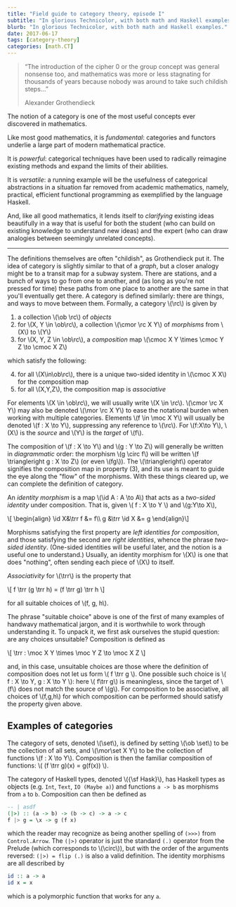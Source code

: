 ```yaml
---
title: "Field guide to category theory, episode I"
subtitle: "In glorious Technicolor, with both math and Haskell examples."
blurb: "In glorious Technicolor, with both math and Haskell examples."
date: 2017-06-17
tags: [category-theory]
categories: [math.CT]
---
```


<div style="display: none;">
\\[
\\usepackage{amsmath,amssymb,amsfonts}
\\newcommand{\\id}[1]{{\\rm id} _ {#1}}
\\newcommand{\\ob}[1]{{\\rm Ob}\\,#1}
\\newcommand{\\cmor}[3]{{\\rm Mor} _ {#1}(#2, #3)}
\\newcommand{\\cmoc}[2]{{\\rm Mor} _ {\\sf C}(#1, #2)}
\\newcommand{\\mor}[3]{{#1}(#2, #3)}
\\newcommand{\\moc}[2]{{\\sf C}(#1, #2)}
\\newcommand{\\trr}{\\triangleright}
\\newcommand{\\rc}{\\mathsf{C}}
\\newcommand{\\set}{\\mathsf{Set}}
\\]
</div>

>  “The introduction of the cipher 0 or the group concept was general nonsense too, and mathematics was more or less stagnating for thousands of years because nobody was around to take such childish steps…”
>  <footer>Alexander Grothendieck</footer>

The notion of a category is one of the most useful concepts ever discovered in mathematics. 

Like most good mathematics, it is *fundamental*: categories and functors underlie a large part of modern mathematical practice. 

It is *powerful*: categorical techniques have been used to radically reimagine existing methods and expand the limits of their abilities.

It is *versatile*: a running example will be the usefulness of categorical abstractions in a situation far removed from academic mathematics, namely, practical, efficient functional programming as exemplified by the language Haskell. 

And, like all good mathematics, it lends itself to *clarifying* existing ideas beautifully in a way that is useful for both the student (who can build on existing knowledge to understand new ideas) and the expert (who can draw analogies between seemingly unrelated concepts).

----

The definitions themselves are often "childish", as Grothendieck put it. The idea of category is slightly similar to that of a *graph*, but a closer analogy might be to a transit map for a subway system. There are stations, and a bunch of ways to go from one to another, and (as long as you're not pressed for time) these paths from one place to another are the same in that you'll eventually get there. A category is defined similarly: there are things, and ways to move between them. Formally, a category \\(\\rc\\) is given by

1. a collection \\(\\ob \\rc\\) of *objects*
2. for \\(X, Y \\in \\ob\\rc\\), a collection \\(\\cmor \\rc X Y\\) of *morphisms* from \\(X\\) to \\(Y\\)
3. for \\(X, Y, Z \\in \\ob\\rc\\), a *composition* map \\(\\cmoc X Y \\times \\cmoc Y Z \\to \\cmoc X Z\\)

which satisfy the following:

4. for all \\(X\\in\\ob\\rc\\), there is a unique two-sided identity in \\(\\cmoc X X\\) for the composition map
5. for all \\(X,Y,Z\\), the composition map is *associative*

For elements \\(X \in \ob\rc\\), we will usually write \\(X \in \rc\\). \\(\\cmor \\rc X Y\\) may also be denoted \\(\\mor \\rc X Y\\) to ease the notational burden when working with multiple categories. Elements \\(f \\in \\moc X Y\\) will usually be denoted \\(f : X \\to Y\\), suppressing any reference to \\(\\rc\\). For \\(f:X\\to Y\\), \\(X\\) is the *source* and \\(Y\\) is the *target* of \\(f\\).

The composition of \\(f : X \\to Y\\) and \\(g : Y \\to Z\\) will generally be written in *diagrammatic* order: the morphism  \\(g \\circ f\\) will be written \\(f \\triangleright g : X \\to Z\\) (or even \\(fg\\)). The \\(\\triangleright\\) operator signifies the composition map in property (3), and its use is meant to guide the eye along the "flow" of the morphisms. With these things cleared up, we can complete the definition of category.

An *identity morphism* is a map \\(\\id A : A \\to A\\) that acts as a *two-sided identity* under composition. That is, given \\( f : X \\to Y \\) and \\(g:Y\\to X\\), 

\\[ \\begin{align}
\\id X&\\trr f &= f\\\\
g &\\trr \\id X &= g
\\end{align}\\]

Morphisms satisfying the first property are *left identities for composition*, and those satisfying the second are *right identities*, whence the phrase *two-sided identity*. (One-sided identities will be useful later, and the notion is a useful one to understand.) Usually, an identity morphism for \\(X\\) is one that does "nothing", often sending each piece of \\(X\\) to itself.

*Associativity* for \\(\\trr\\) is the property that 

\\[ f \\trr (g \\trr h) = (f \\trr g) \\trr h \\]

for all suitable choices of \\(f, g, h\\). 

The phrase "suitable choice" above is one of the first of many examples of handwavy mathematical jargon, and it is worthwhile to work through understanding it. To unpack it, we first ask ourselves the stupid question: are any choices unsuitable? Composition is defined as 

\\[ \\trr : \\moc X Y \\times \\moc Y Z \\to \\moc X Z \\]

and, in this case, unsuitable choices are those where the definition of composition does not let us form \\( f \\trr g \\). One possible such choice is \\( f : X \\to Y, g : X \\to Y \\): here \\( f\\trr g\\) is meaningless, since the target of \\(f\\) does not match the source of \\(g\\). For composition to be associative, all choices of \\(f,g,h\\) for which composition can be performed should satisfy the property given above.

## Examples of categories

The category of sets, denoted \\(\\set\\), is defined by setting \\(\\ob \\set\\) to be the collection of all sets, and \\(\\mor\\set X Y\\) to be the collection of functions \\(f : X \\to Y\\). Composition is then the familiar composition of functions: \\( (f \\trr g)(x) = g(f(x)) \\).

The category of Haskell types, denoted \\({\\sf Hask}\\), has Haskell types as objects (e.g. `Int`, `Text`, `IO (Maybe a)`) and functions `a -> b` as morphisms from `a` to `b`. Composition can then be defined as 

```haskell
-- | asdf
(|>) :: (a -> b) -> (b -> c) -> a -> c
f |> g = \x -> g (f x)
```

which the reader may recognize as being another spelling of `(>>>)` from `Control.Arrow`. The `(|>)` operator is just the standard `(.)` operator from the Prelude (which corresponds to \\(\\circ\\)), but with the order of the arguments reversed: `(|>) = flip (.)` is also a valid definition. The identity morphisms are all described by

```haskell
id :: a -> a
id x = x
```

which is a polymorphic function that works for any `a`.


